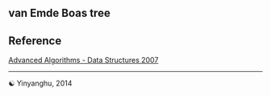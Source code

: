 van Emde Boas tree
---

Reference
---

[Advanced Algorithms - Data Structures 2007](http://www.busywait.org/storage/publications/Advanced_Algorithms_3.pdf)

---
☯ Yinyanghu, 2014
